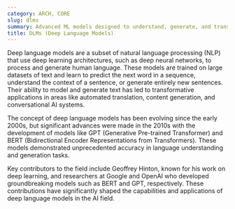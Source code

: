```yaml
---
category: ARCH, CORE
slug: dlms
summary: Advanced ML models designed to understand, generate, and translate human language by leveraging DL techniques.
title: DLMs (Deep Language Models)
---
```


Deep language models are a subset of natural language processing (NLP) that use deep learning architectures, such as deep neural networks, to process and generate human language. These models are trained on large datasets of text and learn to predict the next word in a sequence, understand the context of a sentence, or generate entirely new sentences. Their ability to model and generate text has led to transformative applications in areas like automated translation, content generation, and conversational AI systems.

The concept of deep language models has been evolving since the early 2000s, but significant advances were made in the 2010s with the development of models like GPT (Generative Pre-trained Transformer) and BERT (Bidirectional Encoder Representations from Transformers). These models demonstrated unprecedented accuracy in language understanding and generation tasks.

Key contributors to the field include Geoffrey Hinton, known for his work on deep learning, and researchers at Google and OpenAI who developed groundbreaking models such as BERT and GPT, respectively. These contributions have significantly shaped the capabilities and applications of deep language models in the AI field.